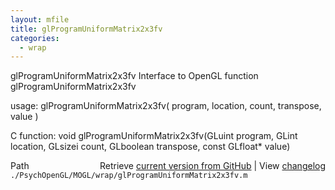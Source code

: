```yaml
---
layout: mfile
title: glProgramUniformMatrix2x3fv
categories:
  - wrap
---
```


glProgramUniformMatrix2x3fv  Interface to OpenGL function glProgramUniformMatrix2x3fv

usage:  glProgramUniformMatrix2x3fv\( program, location, count, transpose, value \)

C function:  void glProgramUniformMatrix2x3fv\(GLuint program, GLint location, GLsizei count, GLboolean transpose, const GLfloat\* value\)


<div class="code_header" style="text-align:right;">
  <span style="float:left;">Path&nbsp;&nbsp;</span> <span class="counter">Retrieve <a href=
  "https://raw.github.com/Psychtoolbox-3/Psychtoolbox-3/beta/./PsychOpenGL/MOGL/wrap/glProgramUniformMatrix2x3fv.m">current version from GitHub</a> | View <a href=
  "https://github.com/Psychtoolbox-3/Psychtoolbox-3/commits/beta/./PsychOpenGL/MOGL/wrap/glProgramUniformMatrix2x3fv.m">changelog</a></span>
</div>
<div class="code">
  <code>./PsychOpenGL/MOGL/wrap/glProgramUniformMatrix2x3fv.m</code>
</div>
